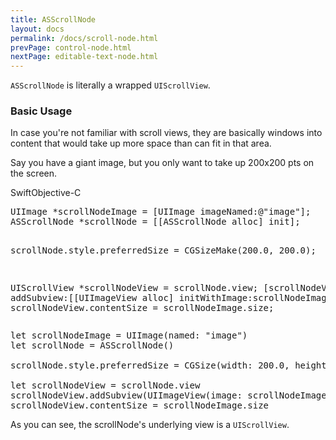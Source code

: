 ```yaml
---
title: ASScrollNode
layout: docs
permalink: /docs/scroll-node.html
prevPage: control-node.html
nextPage: editable-text-node.html
---
```


`ASScrollNode` is literally a wrapped `UIScrollView`.

### Basic Usage

In case you're not familiar with scroll views, they are basically windows into content that would take up more space than can fit in that area.

Say you have a giant image, but you only want to take up 200x200 pts on the screen.

<div class = "highlight-group">
<span class="language-toggle"><a data-lang="swift" class="swiftButton">Swift</a><a data-lang="objective-c" class = "active objcButton">Objective-C</a></span>

<div class = "code">
<pre lang="objc" class="objcCode">
UIImage *scrollNodeImage = [UIImage imageNamed:@"image"];
ASScrollNode *scrollNode = [[ASScrollNode alloc] init];

scrollNode.style.preferredSize = CGSizeMake(200.0, 200.0);

UIScrollView *scrollNodeView = scrollNode.view;
[scrollNodeView addSubview:[[UIImageView alloc] initWithImage:scrollNodeImage]];
scrollNodeView.contentSize = scrollNodeImage.size;
</pre>
<pre lang="swift" class = "swiftCode hidden">
let scrollNodeImage = UIImage(named: "image")
let scrollNode = ASScrollNode()

scrollNode.style.preferredSize = CGSize(width: 200.0, height: 200.0)

let scrollNodeView = scrollNode.view
scrollNodeView.addSubview(UIImageView(image: scrollNodeImage))
scrollNodeView.contentSize = scrollNodeImage.size
</pre>
</div>
</div>

As you can see, the scrollNode's underlying view is a `UIScrollView`.

